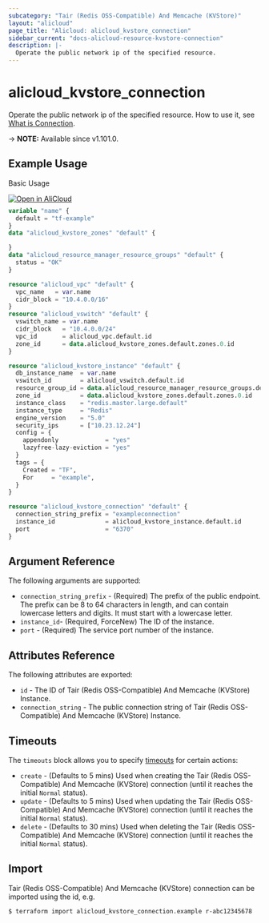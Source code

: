 ```yaml
---
subcategory: "Tair (Redis OSS-Compatible) And Memcache (KVStore)"
layout: "alicloud"
page_title: "Alicloud: alicloud_kvstore_connection"
sidebar_current: "docs-alicloud-resource-kvstore-connection"
description: |-
  Operate the public network ip of the specified resource.
---
```


# alicloud_kvstore_connection

Operate the public network ip of the specified resource. How to use it, see [What is Connection](https://www.alibabacloud.com/help/en/redis/developer-reference/api-r-kvstore-2015-01-01-allocateinstancepublicconnection-redis).

-> **NOTE:** Available since v1.101.0.

## Example Usage

Basic Usage

<div style="display: block;margin-bottom: 40px;"><div class="oics-button" style="float: right;position: absolute;margin-bottom: 10px;">
  <a href="https://api.aliyun.com/terraform?resource=alicloud_kvstore_connection&exampleId=408f87de-5b52-789b-981b-10d598c52327a8775c2b&activeTab=example&spm=docs.r.kvstore_connection.0.408f87de5b&intl_lang=EN_US" target="_blank">
    <img alt="Open in AliCloud" src="https://img.alicdn.com/imgextra/i1/O1CN01hjjqXv1uYUlY56FyX_!!6000000006049-55-tps-254-36.svg" style="max-height: 44px; max-width: 100%;">
  </a>
</div></div>

```terraform
variable "name" {
  default = "tf-example"
}
data "alicloud_kvstore_zones" "default" {

}
data "alicloud_resource_manager_resource_groups" "default" {
  status = "OK"
}

resource "alicloud_vpc" "default" {
  vpc_name   = var.name
  cidr_block = "10.4.0.0/16"
}
resource "alicloud_vswitch" "default" {
  vswitch_name = var.name
  cidr_block   = "10.4.0.0/24"
  vpc_id       = alicloud_vpc.default.id
  zone_id      = data.alicloud_kvstore_zones.default.zones.0.id
}

resource "alicloud_kvstore_instance" "default" {
  db_instance_name  = var.name
  vswitch_id        = alicloud_vswitch.default.id
  resource_group_id = data.alicloud_resource_manager_resource_groups.default.ids.0
  zone_id           = data.alicloud_kvstore_zones.default.zones.0.id
  instance_class    = "redis.master.large.default"
  instance_type     = "Redis"
  engine_version    = "5.0"
  security_ips      = ["10.23.12.24"]
  config = {
    appendonly             = "yes"
    lazyfree-lazy-eviction = "yes"
  }
  tags = {
    Created = "TF",
    For     = "example",
  }
}

resource "alicloud_kvstore_connection" "default" {
  connection_string_prefix = "exampleconnection"
  instance_id              = alicloud_kvstore_instance.default.id
  port                     = "6370"
}
```

## Argument Reference

The following arguments are supported:
* `connection_string_prefix` - (Required) The prefix of the public endpoint. The prefix can be 8 to 64 characters in length, and can contain lowercase letters and digits. It must start with a lowercase letter.
* `instance_id`- (Required, ForceNew) The ID of the instance.
* `port` - (Required) The service port number of the instance.

## Attributes Reference

The following attributes are exported:

* `id` - The ID of Tair (Redis OSS-Compatible) And Memcache (KVStore) Instance.
* `connection_string` - The public connection string of Tair (Redis OSS-Compatible) And Memcache (KVStore) Instance.

## Timeouts

The `timeouts` block allows you to specify [timeouts](https://developer.hashicorp.com/terraform/language/resources/syntax#operation-timeouts) for certain actions:

* `create` - (Defaults to 5 mins) Used when creating the Tair (Redis OSS-Compatible) And Memcache (KVStore) connection (until it reaches the initial `Normal` status). 
* `update` - (Defaults to 5 mins) Used when updating the Tair (Redis OSS-Compatible) And Memcache (KVStore) connection (until it reaches the initial `Normal` status). 
* `delete` - (Defaults to 30 mins) Used when deleting the Tair (Redis OSS-Compatible) And Memcache (KVStore) connection (until it reaches the initial `Normal` status). 

## Import

Tair (Redis OSS-Compatible) And Memcache (KVStore) connection can be imported using the id, e.g.

```shell
$ terraform import alicloud_kvstore_connection.example r-abc12345678
```

